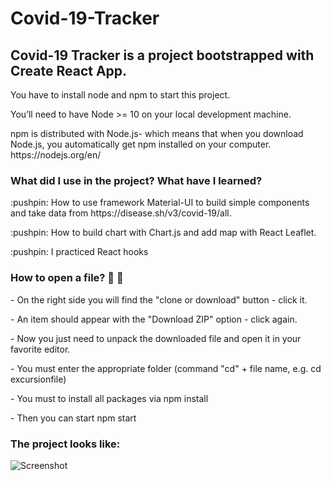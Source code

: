
<h1>Covid-19-Tracker</h1>

<h2>Covid-19 Tracker is a project bootstrapped with Create React App. </h2>
<p>You have to install node and npm to start this project.</p>
<p>You’ll need to have Node >= 10 on your local development machine.</p>
<p>npm is distributed with Node.js- which means that when you download Node.js, you automatically get npm installed on your computer. https://nodejs.org/en/</p>

<h3>What did I use in the project? What have I learned?</h3>

<p>:pushpin: How to use framework Material-UI to build simple components and take data from https://disease.sh/v3/covid-19/all.</p>
<p>:pushpin: How to build chart with Chart.js and add map with React Leaflet.</p>
<p>:pushpin: I practiced React hooks


<h3>How to open a file? 👀 👀</h3>
<p>- On the right side you will find the "clone or download" button - click it.</p>
<p>- An item should appear with the "Download ZIP" option - click again.</p>
<p>- Now you just need to unpack the downloaded file and open it in your favorite editor.</p>
<p>- You must enter the appropriate folder (command "cd" + file name, e.g. cd excursionfile)</p>
<p>- You must to install all packages via npm install</p>
<p>- Then you can start npm start</p>

<h3>The project looks like: </h3>

![Screenshot](https://user-images.githubusercontent.com/53143114/116751565-830a1800-aa04-11eb-851b-8425a21b9219.jpeg)
